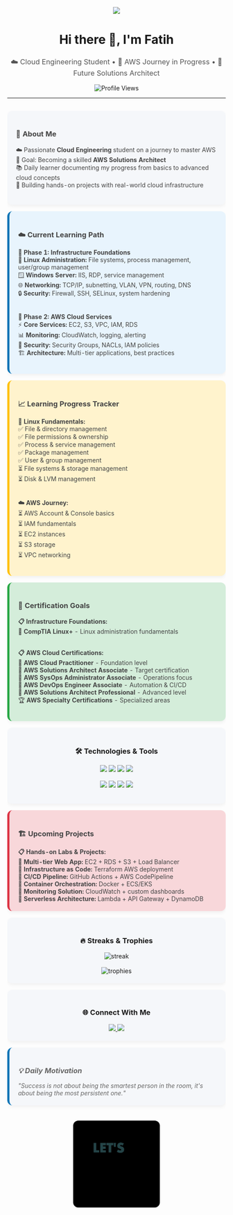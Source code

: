 <p align="center">
  <img src="https://capsule-render.vercel.app/api?type=waving&color=0e75b6&height=150&section=header&text=Welcome%20to%20My%20Profile!&fontColor=ffffff&fontSize=30&animation=fadeIn" />
</p>

<h1 align="center">Hi there 👋, I'm Fatih</h1>
<h3 align="center" style="font-weight:normal; color:#555;">
☁️ Cloud Engineering Student • 🚀 AWS Journey in Progress • 🎯 Future Solutions Architect
</h3>

<p align="center">
  <img src="https://komarev.com/ghpvc/?username=fatihnorthman&label=Profile%20views&color=0e75b6&style=flat" alt="Profile Views" />
</p>

---

<table align="center" width="85%" style="border-collapse: separate; border-spacing: 0 15px;">

<tr>
<td bgcolor="#f5f7fa" style="border-radius: 12px; padding: 20px; box-shadow: 0 4px 8px rgba(0,0,0,0.05); color:#444;">
<h3>🧩 About Me</h3>
☁️ Passionate <strong>Cloud Engineering</strong> student on a journey to master AWS<br/>
🎯 Goal: Becoming a skilled <strong>AWS Solutions Architect</strong><br/>
📚 Daily learner documenting my progress from basics to advanced cloud concepts<br/>
🚀 Building hands-on projects with real-world cloud infrastructure<br/><br/>
</td>
</tr>

<tr>
<td bgcolor="#e8f4fd" style="border-radius: 12px; padding: 20px; box-shadow: 0 4px 8px rgba(0,0,0,0.05); color:#444; border-left: 5px solid #0e75b6;">
<h3>☁️ Current Learning Path</h3>
<strong>🎯 Phase 1: Infrastructure Foundations</strong><br/>
🐧 <strong>Linux Administration:</strong> File systems, process management, user/group management<br/>
🪟 <strong>Windows Server:</strong> IIS, RDP, service management<br/>
🌐 <strong>Networking:</strong> TCP/IP, subnetting, VLAN, VPN, routing, DNS<br/>
🔒 <strong>Security:</strong> Firewall, SSH, SELinux, system hardening<br/><br/>

<strong>🎯 Phase 2: AWS Cloud Services</strong><br/>
⚡ <strong>Core Services:</strong> EC2, S3, VPC, IAM, RDS<br/>
📊 <strong>Monitoring:</strong> CloudWatch, logging, alerting<br/>
🔐 <strong>Security:</strong> Security Groups, NACLs, IAM policies<br/>
🏗️ <strong>Architecture:</strong> Multi-tier applications, best practices
</td>
</tr>

<tr>
<td bgcolor="#fff3cd" style="border-radius: 12px; padding: 20px; box-shadow: 0 4px 8px rgba(0,0,0,0.05); color:#444; border-left: 5px solid #ffc107;">
<h3>📈 Learning Progress Tracker</h3>
<strong>🐧 Linux Fundamentals:</strong><br/>
✅ File & directory management<br/>
✅ File permissions & ownership<br/>
✅ Process & service management<br/>
✅ Package management<br/>
✅ User & group management<br/>
⏳ File systems & storage management<br/>
⏳ Disk & LVM management<br/><br/>

<strong>☁️ AWS Journey:</strong><br/>
⏳ AWS Account & Console basics<br/>
⏳ IAM fundamentals<br/>
⏳ EC2 instances<br/>
⏳ S3 storage<br/>
⏳ VPC networking
</td>
</tr>

<tr>
<td bgcolor="#d4edda" style="border-radius: 12px; padding: 20px; box-shadow: 0 4px 8px rgba(0,0,0,0.05); color:#444; border-left: 5px solid #28a745;">
<h3>🎯 Certification Goals</h3>
<strong>📋 Infrastructure Foundations:</strong><br/>
🐧 <strong>CompTIA Linux+</strong> - Linux administration fundamentals<br/><br/>

<strong>📋 AWS Cloud Certifications:</strong><br/>
🥉 <strong>AWS Cloud Practitioner</strong> - Foundation level<br/>
🥈 <strong>AWS Solutions Architect Associate</strong> - Target certification<br/>
🥈 <strong>AWS SysOps Administrator Associate</strong> - Operations focus<br/>
🥈 <strong>AWS DevOps Engineer Associate</strong> - Automation & CI/CD<br/>
🥇 <strong>AWS Solutions Architect Professional</strong> - Advanced level<br/>
🏆 <strong>AWS Specialty Certifications</strong> - Specialized areas
</td>
</tr>

<tr>
<td bgcolor="#f5f7fa" align="center" style="border-radius: 12px; padding: 20px; box-shadow: 0 4px 8px rgba(0,0,0,0.05);">
<h3>🛠️ Technologies & Tools</h3>
<p>
<img src="https://img.shields.io/badge/AWS-FF9900?style=for-the-badge&logo=amazonaws&logoColor=white"/>
<img src="https://img.shields.io/badge/Linux-FCC624?style=for-the-badge&logo=linux&logoColor=black"/>
<img src="https://img.shields.io/badge/Ubuntu-E95420?style=for-the-badge&logo=ubuntu&logoColor=white"/>
<img src="https://img.shields.io/badge/Docker-2496ED?style=for-the-badge&logo=docker&logoColor=white"/>
<br/><br/>
<img src="https://img.shields.io/badge/Terraform-7B42BC?style=for-the-badge&logo=terraform&logoColor=white"/>
<img src="https://img.shields.io/badge/Ansible-EE0000?style=for-the-badge&logo=ansible&logoColor=white"/>
<img src="https://img.shields.io/badge/Git-F05032?style=for-the-badge&logo=git&logoColor=white"/>
<img src="https://img.shields.io/badge/Bash-4EAA25?style=for-the-badge&logo=gnubash&logoColor=white"/>
</p>
</td>
</tr>

<tr>
<td bgcolor="#f8d7da" style="border-radius: 12px; padding: 20px; box-shadow: 0 4px 8px rgba(0,0,0,0.05); color:#444; border-left: 5px solid #dc3545;">
<h3>🏗️ Upcoming Projects</h3>
<strong>📋 Hands-on Labs & Projects:</strong><br/>
🔨 <strong>Multi-tier Web App:</strong> EC2 + RDS + S3 + Load Balancer<br/>
🔨 <strong>Infrastructure as Code:</strong> Terraform AWS deployment<br/>
🔨 <strong>CI/CD Pipeline:</strong> GitHub Actions + AWS CodePipeline<br/>
🔨 <strong>Container Orchestration:</strong> Docker + ECS/EKS<br/>
🔨 <strong>Monitoring Solution:</strong> CloudWatch + custom dashboards<br/>
🔨 <strong>Serverless Architecture:</strong> Lambda + API Gateway + DynamoDB
</td>
</tr>



<tr>
<td bgcolor="#f5f7fa" align="center" style="border-radius: 12px; padding: 20px; box-shadow: 0 4px 8px rgba(0,0,0,0.05);">
<h3>🔥 Streaks & Trophies</h3>
<img src="https://streak-stats.demolab.com/?user=fatihnorthman&theme=buefy&hide_title=true&border_radius=12" alt="streak"/><br/><br/>
<img src="https://github-profile-trophy.vercel.app/?username=fatihnorthman&theme=buefy&no-bg=true&no-frame=true&row=1&column=4" alt="trophies"/>
</td>
</tr>

<tr>
<td bgcolor="#f5f7fa" align="center" style="border-radius: 12px; padding: 20px; box-shadow: 0 4px 8px rgba(0,0,0,0.05);">
<h3>🌐 Connect With Me</h3>
<a href="https://www.linkedin.com/in/fatihsahan/" target="_blank">
<img src="https://img.shields.io/badge/LinkedIn-0A66C2?style=for-the-badge&logo=linkedin&logoColor=white"/>
</a>
<a href="https://instagram.com/fatih.northman" target="_blank">
<img src="https://img.shields.io/badge/Instagram-E4405F?style=for-the-badge&logo=instagram&logoColor=white"/>
</a>
</td>
</tr>



<tr>
<td bgcolor="#f5f7fa" style="border-radius: 12px; padding: 20px; box-shadow: 0 4px 8px rgba(0,0,0,0.05); color:#666; font-style: italic; border-left: 5px solid #0e75b6;">
<h3>💡 Daily Motivation</h3>
"Success is not about being the smartest person in the room, it's about being the most persistent one."
</td>
</tr>

<tr>
<td align="center" style="padding:20px;">
<img src="https://raw.githubusercontent.com/fatihnorthman/fatihnorthman/main/assets/outro.gif" alt="outro" width="200" style="border-radius:12px;"/>
</td>
</tr>

</table>

